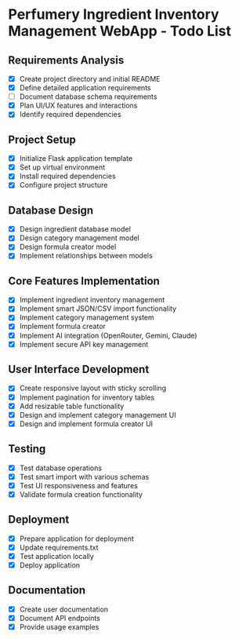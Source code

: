 # Perfumery Ingredient Inventory Management WebApp - Todo List

## Requirements Analysis
- [x] Create project directory and initial README
- [x] Define detailed application requirements
- [ ] Document database schema requirements
- [x] Plan UI/UX features and interactions
- [x] Identify required dependencies

## Project Setup
- [x] Initialize Flask application template
- [x] Set up virtual environment
- [x] Install required dependencies
- [x] Configure project structure

## Database Design
- [x] Design ingredient database model
- [x] Design category management model
- [x] Design formula creator model
- [x] Implement relationships between models

## Core Features Implementation
- [x] Implement ingredient inventory management
- [x] Implement smart JSON/CSV import functionality
- [x] Implement category management system
- [x] Implement formula creator
- [x] Implement AI integration (OpenRouter, Gemini, Claude)
- [x] Implement secure API key management

## User Interface Development
- [x] Create responsive layout with sticky scrolling
- [x] Implement pagination for inventory tables
- [x] Add resizable table functionality
- [x] Design and implement category management UI
- [x] Design and implement formula creator UI

## Testing
- [x] Test database operations
- [x] Test smart import with various schemas
- [x] Test UI responsiveness and features
- [x] Validate formula creation functionality

## Deployment
- [x] Prepare application for deployment
- [x] Update requirements.txt
- [x] Test application locally
- [x] Deploy application

## Documentation
- [x] Create user documentation
- [x] Document API endpoints
- [x] Provide usage examples
